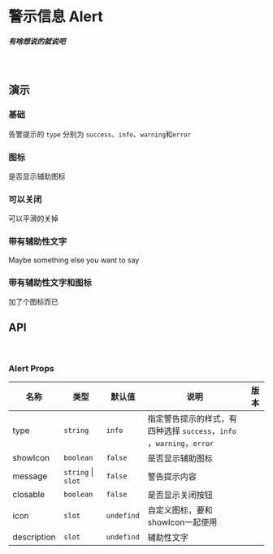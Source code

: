 <script setup lang="ts">
import BaseDemo from './baseDemo.vue'
import IconDemo from './iconDemo.vue'
import CloseDemo from './closeDemo.vue'
import AssistDemo from './assistDemo.vue'
import AssistIconDemo from './assistIconDemo.vue'
</script>

# 警示信息 Alert   
##### 有啥想说的就说吧
<br>


## 演示

### 基础

告警提示的 `type` 分别为 `success`、`info`、`warning`和`error`

<show-box comp-name="alert" demo-name="baseDemo">
  <BaseDemo/>
</show-box>

### 图标

是否显示辅助图标

<show-box comp-name="alert" demo-name="iconDemo">
  <IconDemo/>
</show-box>

### 可以关闭

可以平滑的关掉

<show-box comp-name="alert" demo-name="closeDemo">
  <CloseDemo/>
</show-box>

### 带有辅助性文字

Maybe something else you want to say

<show-box comp-name="alert" demo-name="assistDemo">
  <AssistDemo/>
</show-box>

### 带有辅助性文字和图标

加了个图标而已

<show-box comp-name="alert" demo-name="assistIconDemo">
  <AssistIconDemo/>
</show-box>

## API
<br>

### Alert Props

<div class='c-docTable'>

| 名称 | 类型 | 默认值 | 说明 | 版本 |
| --- | --- | --- | --- | --- |
| type | `string` | `info` | 指定警告提示的样式，有四种选择 `success`，`info` ，`warning`，`error`|  |
| showIcon | `boolean` | `false` | 是否显示辅助图标 |  |
| message | `string` \| `slot` | `false` | 警告提示内容 |  |
| closable | `boolean` | `false` | 是否显示关闭按钮 |  |
| icon | `slot` | `undefind` | 自定义图标，要和showIcon一起使用 |
| description | `slot` | `undefind` | 辅助性文字 |  |

</div>

</div>
